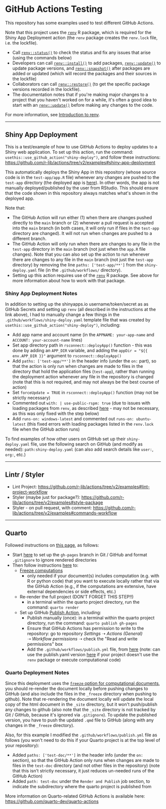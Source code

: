 # GitHub Actions Testing

This repository has some examples used to test different GitHub Actions.

Note that this project uses the [`renv`](https://rstudio.github.io/renv/index.html) R package, which is required for the Shiny App Deployment action (the `renv` package creates the `renv.lock` file, i.e. the lockfile).

-   Call [`renv::status()`](https://rstudio.github.io/renv/reference/status.html) to check the status and fix any issues that arise (using the commands below)
-   Developers can call [`renv::install()`](https://rstudio.github.io/renv/reference/install.html) to add packages, [`renv::update()`](https://rstudio.github.io/renv/reference/update.html) to update package versions, and [`renv::snapshot()`](https://rstudio.github.io/renv/reference/snapshot.html) after packages are added or updated (which will record the packages and their sources in the lockfile)
-   Collaborators can call [`renv::restore()`](https://rstudio.github.io/renv/reference/restore.html) (to get the specific package versions recorded in the lockfile).
-   The documentation notes that if you're making major changes to a project that you haven't worked on for a while, it's often a good idea to start with an [`renv::update()`](https://rstudio.github.io/renv/reference/update.html) before making any changes to the code.

For more information, see [Introduction to renv](https://rstudio.github.io/renv/articles/renv.html).

------------------------------------------------------------------------

## Shiny App Deployment

This is a test/example of how to use GitHub Actions to deploy updates to a Shiny web application. To set up this action, run the command: `usethis::use_github_action("shiny-deploy")`, and follow these instructions: <https://github.com/r-lib/actions/tree/v2/examples#shiny-app-deployment>

This automatically deploys the Shiny App in this repository (whose source code is in the `test-app/app.R` file) whenever any changes are pushed to the `test-app` directory (the deployed app is [here](https://daltare.shinyapps.io/test-app/)). In other words, the app is not manually deployed/published by the user from RStudio. This should ensure that the code shown in this repository always matches what's shown in the deployed app.

Note that:

-   The GitHub Action will run either (1) when there are changes pushed directly to the `main` branch or (2) whenever a pull request is accepted into the `main` branch (in both cases, it will only run if files in the `test-app` directory are changed). It will not run when changes are pushed to a different branch.
-   The GitHub Action will only run when there are changes to any file in the `test-app` directory in the `main` branch (not just when the `app.R` file changes). Note that you can also set up the action to run whenever there are changes to any file in the `main` branch (not just the `test-app` directory) by removing the line `paths: ['test-app/**']` from the `shiny-deploy.yaml` file (in the `.github/workflows/` directory).
-   Setting up this action requires use of the [`renv`](https://rstudio.github.io/renv/index.html) R package. See above for more information about how to work with that package.

### Shiny App Deployment Notes

In addition to setting up the shinyapps.io username/token/secret as as GitHub Secrets and setting up `renv` (all described in the instructions at the link above), I had to manually change a few things in the `.github/workflows/shiny-deploy.yaml` template file that was created by `usethis::use_github_action("shiny-deploy")`, including:

-   Add app name and account name (in the `APPNAME: your-app-name` and `ACCOUNT: your-account-name` lines)
-   Set app directory path in `rsconnect::deployApp()` function - this was done by adding an `APP_DIR` variable, and adding the `appDir = "${{ env.APP_DIR }}"` argument to `rsconnect::deployApp()`
-   Add `paths: ['test-app/**']` in the header info (under the `on:` part), so that the action is only run when changes are made to files in the directory that hold the application files (`test-app`), rather than running the deployment action whenever any file in the repository is changed (note that this is not required, and may not always be the best course of action)
-   Set `forceUpdate = TRUE` in `rsconnect::deployApp()` function (may not be strictly necessary)
-   Commented out `with: | use-public-rspm: true` (due to issues with loading packages from `renv`, as described [here](https://github.com/rstudio/renv/issues/1147) - may not be necessary, as this was only fixed with the step below)
-   Add `runs-on: windows-latest` and commented out `runs-on: ubuntu-latest` (this fixed errors with loading packages listed in the `renv.lock` file when the GitHub action runs)

To find examples of how other users on GitHub set up their `shiny-deploy.yaml` file, use the following search on GitHub (and modify as needed): `path:shiny-deploy.yaml` (can also add search details like `user:`, `org:`, etc.)

------------------------------------------------------------------------

## Lintr / Styler

-   Lint Project: <https://github.com/r-lib/actions/tree/v2/examples#lint-project-workflow>
-   Styler (maybe just for package?): <https://github.com/r-lib/actions/tree/v2/examples#style-package>
-   Styler - on pull request, with comment: <https://github.com/r-lib/actions/tree/v2/examples#commands-workflow>

------------------------------------------------------------------------

## Quarto

Followed instructions on [this page](https://quarto.org/docs/publishing/github-pages.html), as follows:

-   Start [here](https://quarto.org/docs/publishing/github-pages.html#publish-command) to set up the `gh-pages` branch in Git / GitHub and format `.gitignore` to ignore rendered directories
-   Then follow instructions [here](https://quarto.org/docs/publishing/github-pages.html#github-action) to:
    -   [Freeze computations](https://quarto.org/docs/publishing/github-pages.html#freezing-computations)
        -   only needed if your document(s) includes computation (e.g. with R or python code) that you want to execute locally rather that via the GitHub Action (e.g., if the computations are extensive, have external dependencies or side effects, etc.)
    -   Re-render the full project (DON'T FORGET THIS STEP!!)
        -   in a terminal within the quarto project directory, run the command: `quarto render`
    -   Set up GitHub [Publish Action](https://quarto.org/docs/publishing/github-pages.html#publish-action), including:
        -   Publish manually (once): in a terminal within the quarto project directory, run the command: `quarto publish gh-pages`
        -   Ensure that GitHub Actions has permission to write to the repository: go to repository *Settings* ➝ *Actions (General)* ➝ *Workflow permissions* ➝ check the "Read and write permissions" box
        -   Add the `.github/workflows/publish.yml` file, from [here](https://quarto.org/docs/publishing/github-pages.html#example-knitr-with-renv) (note: can use the publish.yaml version [here](https://quarto.org/docs/publishing/github-pages.html#publish-action) if your project doesn't use the `renv` package or execute computational code)

### Quarto Deployment Notes

Since this deployment uses the [`freeze` option for computational documents](https://quarto.org/docs/projects/code-execution.html#freeze), you should re-render the document locally before pushing changes to GitHub (and also include the files in the `_freeze` directory when pushing to github). Note that re-rendering the document locally will update the local copy of the html document in the `_site` directory, but it won't push/publish any changes to github (also note that the `_site` directory is not tracked by Git / GitHub, because it's ignored via `.gitignore`). To update the published version, you have to push the updated `.qmd` file to GitHub (along with any changes in the `_freeze` directory).

Also, for this example I modified the `.github/workflows/publish.yml` file as follows (you won't need to do this if your Quarto project is at the top level of your repository):

-   Added `paths: ['test-doc/**']` in the header info (under the `on:` section), so that the GitHub Action only runs when changes are made to files in the `test-doc` directory (and not other files in the repository) (note that this isn't strictly necessary, it just reduces un-needed runs of the GitHub Action)
-   Added `path: test-doc` under the `Render and Publish` job section, to indicate the subdirectory where the quarto project is published from

More information on Quarto-related GitHub Actions is available here: <https://github.com/quarto-dev/quarto-actions>
